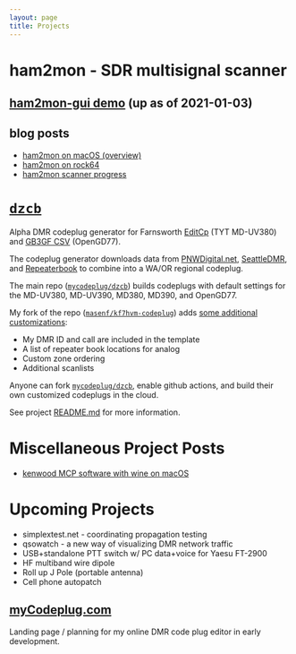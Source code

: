 ```yaml
---
layout: page
title: Projects
---
```


# ham2mon - SDR multisignal scanner

## [**ham2mon-gui demo**](https://scanner.kf7hvm.com) (up as of 2021-01-03)

## blog posts

* [ham2mon on macOS (overview)](/_posts/2020-09-11-ham2mon-multi-channel-scanner.md)
* [ham2mon on rock64](/_posts/2020-09-14-ham2mon-rock64-setup.md)
* [ham2mon scanner progress](/_posts/2021-01-03-ham2mon-scanner-progress.md)

# [`dzcb`](https://github.com/mycodeplug/dzcb/)

Alpha DMR codeplug generator for Farnsworth [EditCp](https://www.farnsworth.org/dale/codeplug/editcp/)
(TYT MD-UV380) and [GB3GF CSV](http://www.gb3gf.co.uk/downloads.html) (OpenGD77).

The codeplug generator downloads data from [PNWDigital.net](http://www.pnwdigital.net),
[SeattleDMR](http://seattledmr.org), and [Repeaterbook](http://www.repeaterbook.com)
to combine into a WA/OR regional codeplug.

The main repo ([`mycodeplug/dzcb`](https://github.com/mycodeplug/dzcb))
builds codeplugs with default settings for the MD-UV380, MD-UV390,
MD380, MD390, and OpenGD77.

My fork of the repo ([`masenf/kf7hvm-codeplug`](https://github.com/masenf/kf7hvm-codeplug/releases))
adds [some additional customizations](https://github.com/masenf/kf7hvm-codeplug/tree/codeplug/kf7hvm):
  * My DMR ID and call are included in the template
  * A list of repeater book locations for analog
  * Custom zone ordering
  * Additional scanlists
  
Anyone can fork [`mycodeplug/dzcb`](https://github.com/mycodeplug/dzcb/),
enable github actions, and build their own customized codeplugs in the cloud.

See project [README.md](https://github.com/mycodeplug/dzcb/#dzcb) for more information.

# Miscellaneous Project Posts

* [kenwood MCP software with wine on macOS](/_posts/2020-09-18-kenwood-software-and-wine.md)

# Upcoming Projects

* simplextest.net - coordinating propagation testing
* qsowatch - a new way of visualizing DMR network traffic
* USB+standalone PTT switch w/ PC data+voice for Yaesu FT-2900
* HF multiband wire dipole
* Roll up J Pole (portable antenna)
* Cell phone autopatch

## [myCodeplug.com](http://mycodeplug.com)

Landing page / planning for my online DMR code plug editor in early development.
